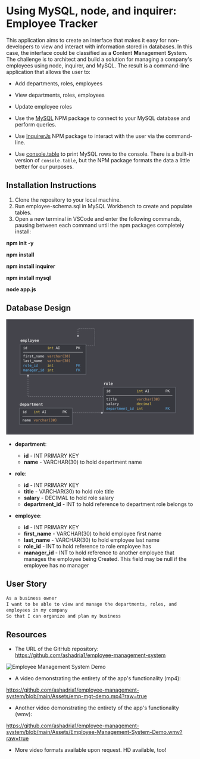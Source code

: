 # Using MySQL, node, and inquirer: Employee Tracker

This application aims to create an interface that makes it easy for non-developers to view and interact with information stored in databases.  In this case, the interface could be classified as a **C**ontent **M**anagement **S**ystem.  The challenge is to architect and build a solution for managing a company's employees using node, inquirer, and MySQL.  The result is a command-line application that allows the user to:

  * Add departments, roles, employees

  * View departments, roles, employees

  * Update employee roles

  * Use the [MySQL](https://www.npmjs.com/package/mysql) NPM package to connect to your MySQL database and perform queries.

  * Use [InquirerJs](https://www.npmjs.com/package/inquirer/v/0.2.3) NPM package to interact with the user via the command-line.

  * Use [console.table](https://www.npmjs.com/package/console.table) to print MySQL rows to the console. There is a built-in version of `console.table`, but the NPM package formats the data a little better for our purposes.

## Installation Instructions

1.  Clone the repository to your local machine.
2.  Run employee-schema.sql in MySQL Workbench to create and populate tables.
3.  Open a new terminal in VSCode and enter the following commands, pausing between each command until the npm packages completely install:

**npm init -y**

**npm install**

**npm install inquirer**

**npm install mysql**

**node app.js**

## Database Design ##

![Database Schema](Assets/schema.png)

* **department**:

  * **id** - INT PRIMARY KEY
  * **name** - VARCHAR(30) to hold department name

* **role**:

  * **id** - INT PRIMARY KEY
  * **title** -  VARCHAR(30) to hold role title
  * **salary** -  DECIMAL to hold role salary
  * **department_id** -  INT to hold reference to department role belongs to

* **employee**:

  * **id** - INT PRIMARY KEY
  * **first_name** - VARCHAR(30) to hold employee first name
  * **last_name** - VARCHAR(30) to hold employee last name
  * **role_id** - INT to hold reference to role employee has
  * **manager_id** - INT to hold reference to another employee that manages the employee being Created. This field may be null if the employee has no manager
  
## User Story

```
As a business owner
I want to be able to view and manage the departments, roles, and employees in my company
So that I can organize and plan my business
```

## Resources

* The URL of the GitHub repository:
https://github.com/ashadria1/employee-management-system


![Employee Management System Demo](Assets/Employee-Management-System-Demo.gif)

* A video demonstrating the entirety of the app's functionality (mp4):

https://github.com/ashadria1/employee-management-system/blob/main/Assets/emp-mgt-demo.mp4?raw=true

* Another video demonstrating the entirety of the app's functionality (wmv):

https://github.com/ashadria1/employee-management-system/blob/main/Assets/Employee-Management-System-Demo.wmv?raw=true

* More video formats available upon request.  HD available, too!

